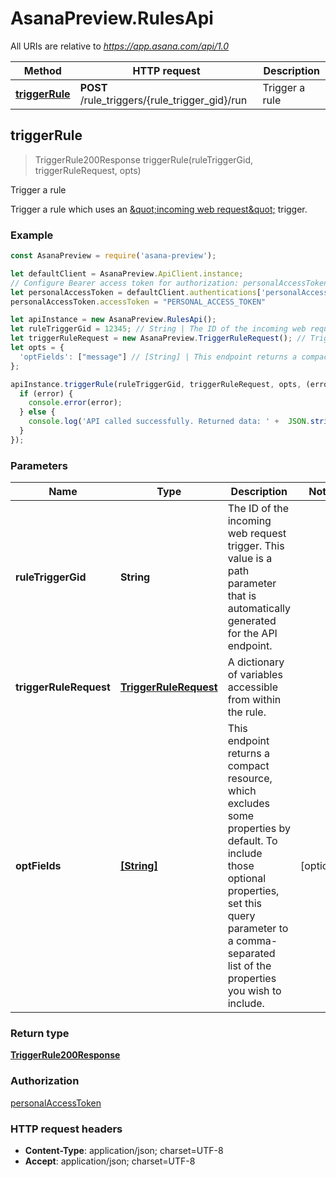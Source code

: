 # AsanaPreview.RulesApi

All URIs are relative to *https://app.asana.com/api/1.0*

Method | HTTP request | Description
------------- | ------------- | -------------
[**triggerRule**](RulesApi.md#triggerRule) | **POST** /rule_triggers/{rule_trigger_gid}/run | Trigger a rule



## triggerRule

> TriggerRule200Response triggerRule(ruleTriggerGid, triggerRuleRequest, opts)

Trigger a rule

Trigger a rule which uses an [\&quot;incoming web request\&quot;](/docs/incoming-web-requests) trigger.

### Example

```javascript
const AsanaPreview = require('asana-preview');

let defaultClient = AsanaPreview.ApiClient.instance;
// Configure Bearer access token for authorization: personalAccessToken
let personalAccessToken = defaultClient.authentications['personalAccessToken'];
personalAccessToken.accessToken = "PERSONAL_ACCESS_TOKEN"

let apiInstance = new AsanaPreview.RulesApi();
let ruleTriggerGid = 12345; // String | The ID of the incoming web request trigger. This value is a path parameter that is automatically generated for the API endpoint.
let triggerRuleRequest = new AsanaPreview.TriggerRuleRequest(); // TriggerRuleRequest | A dictionary of variables accessible from within the rule.
let opts = {
  'optFields': ["message"] // [String] | This endpoint returns a compact resource, which excludes some properties by default. To include those optional properties, set this query parameter to a comma-separated list of the properties you wish to include.
};

apiInstance.triggerRule(ruleTriggerGid, triggerRuleRequest, opts, (error, data, response) => {
  if (error) {
    console.error(error);
  } else {
    console.log('API called successfully. Returned data: ' +  JSON.stringify(data, 0, 2));
  }
});
```

### Parameters


Name | Type | Description  | Notes
------------- | ------------- | ------------- | -------------
 **ruleTriggerGid** | **String**| The ID of the incoming web request trigger. This value is a path parameter that is automatically generated for the API endpoint. | 
 **triggerRuleRequest** | [**TriggerRuleRequest**](TriggerRuleRequest.md)| A dictionary of variables accessible from within the rule. | 
 **optFields** | [**[String]**](String.md)| This endpoint returns a compact resource, which excludes some properties by default. To include those optional properties, set this query parameter to a comma-separated list of the properties you wish to include. | [optional] 

### Return type

[**TriggerRule200Response**](TriggerRule200Response.md)

### Authorization

[personalAccessToken](../README.md#personalAccessToken)

### HTTP request headers

- **Content-Type**: application/json; charset=UTF-8
- **Accept**: application/json; charset=UTF-8


